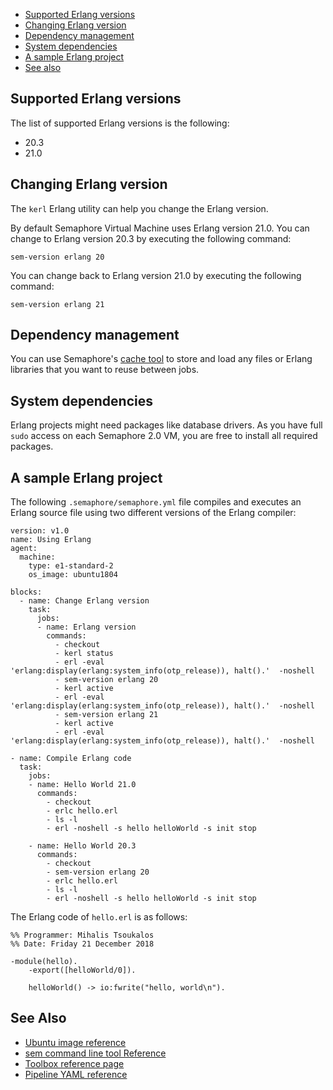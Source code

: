
* [Supported Erlang versions](#supported-erlang-versions)
* [Changing Erlang version](#changing-erlang-version)
* [Dependency management](#dependency-management)
* [System dependencies](#system-dependencies)
* [A sample Erlang project](#a-sample-erlang-project)
* [See also](#see-also)

## Supported Erlang versions

The list of supported Erlang versions is the following:

* 20.3
* 21.0

## Changing Erlang version

The `kerl` Erlang utility can help you change the Erlang version.

By default Semaphore Virtual Machine uses Erlang version 21.0. You can change
to Erlang version 20.3 by executing the following command:

    sem-version erlang 20

You can change back to Erlang version 21.0 by executing the following command:

    sem-version erlang 21

## Dependency management

You can use Semaphore's [cache tool](https://docs.semaphoreci.com/article/54-toolbox-reference#cache)
to store and load any files or Erlang libraries that you want to reuse between jobs.

## System dependencies

Erlang projects might need packages like database drivers. As you have full `sudo`
access on each Semaphore 2.0 VM, you are free to install all required packages.

## A sample Erlang project

The following `.semaphore/semaphore.yml` file compiles and executes an Erlang
source file using two different versions of the Erlang compiler:

    version: v1.0
    name: Using Erlang
    agent:
      machine:
        type: e1-standard-2
        os_image: ubuntu1804
    
    blocks:
      - name: Change Erlang version
        task:
          jobs:
          - name: Erlang version
            commands:
              - checkout
              - kerl status
              - erl -eval 'erlang:display(erlang:system_info(otp_release)), halt().'  -noshell
              - sem-version erlang 20
              - kerl active
              - erl -eval 'erlang:display(erlang:system_info(otp_release)), halt().'  -noshell
              - sem-version erlang 21
              - kerl active
              - erl -eval 'erlang:display(erlang:system_info(otp_release)), halt().'  -noshell
    
    - name: Compile Erlang code
      task:
        jobs:
        - name: Hello World 21.0
          commands:
            - checkout
            - erlc hello.erl
            - ls -l
            - erl -noshell -s hello helloWorld -s init stop
    
        - name: Hello World 20.3
          commands:
            - checkout
            - sem-version erlang 20
            - erlc hello.erl
            - ls -l
            - erl -noshell -s hello helloWorld -s init stop

The Erlang code of `hello.erl` is as follows:

	%% Programmer: Mihalis Tsoukalos
	%% Date: Friday 21 December 2018
    
	-module(hello).
		-export([helloWorld/0]).
    
		helloWorld() -> io:fwrite("hello, world\n").

## See Also

* [Ubuntu image reference](https://docs.semaphoreci.com/article/32-ubuntu-1804-image)
* [sem command line tool Reference](https://docs.semaphoreci.com/article/53-sem-reference)
* [Toolbox reference page](https://docs.semaphoreci.com/article/54-toolbox-reference)
* [Pipeline YAML reference](https://docs.semaphoreci.com/article/50-pipeline-yaml)
